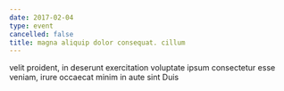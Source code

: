 ```yaml
---
date: 2017-02-04
type: event
cancelled: false
title: magna aliquip dolor consequat. cillum
---
```

velit proident, in deserunt exercitation voluptate ipsum consectetur esse veniam, irure occaecat minim in aute sint Duis